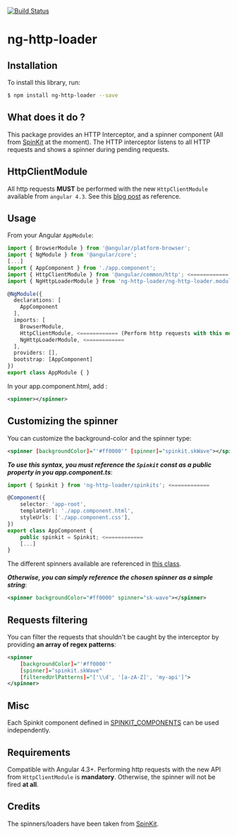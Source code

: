 [![Build Status](https://travis-ci.org/mpalourdio/ng-http-loader.svg?branch=master)](https://travis-ci.org/mpalourdio/ng-http-loader)  

# ng-http-loader

## Installation

To install this library, run:

```bash
$ npm install ng-http-loader --save
```

## What does it do ?

This package provides an HTTP Interceptor, and a spinner component (All from [SpinKit](https://github.com/tobiasahlin/SpinKit) at the moment).
The HTTP interceptor listens to all HTTP requests and shows a spinner during pending requests.

## HttpClientModule

All http requests **MUST** be performed with the new ``HttpClientModule`` available from ``angular 4.3``. See this [blog post](http://blog.ninja-squad.com/2017/07/17/http-client-module/) as reference.

## Usage

From your Angular `AppModule`:

```typescript
import { BrowserModule } from '@angular/platform-browser';
import { NgModule } from '@angular/core';
[...]
import { AppComponent } from './app.component';
import { HttpClientModule } from '@angular/common/http'; <============
import { NgHttpLoaderModule } from 'ng-http-loader/ng-http-loader.module'; <============

@NgModule({
  declarations: [
    AppComponent
  ],
  imports: [
    BrowserModule,
    HttpClientModule, <============ (Perform http requests with this module)
    NgHttpLoaderModule, <============
  ],
  providers: [],
  bootstrap: [AppComponent]
})
export class AppModule { }
```

In your app.component.html, add :
```xml
<spinner></spinner>
```

## Customizing the spinner

You can customize the background-color and the spinner type:
```xml
<spinner [backgroundColor]="'#ff0000'" [spinner]="spinkit.skWave"></spinner>
```

**_To use this syntax, you must reference the ``Spinkit`` const as a public property in you app.component.ts_**:

```typescript
import { Spinkit } from 'ng-http-loader/spinkits'; <============

@Component({
    selector: 'app-root',
    templateUrl: './app.component.html',
    styleUrls: ['./app.component.css'],
})
export class AppComponent {
    public spinkit = Spinkit; <============
    [...]
}
```
The different spinners available are referenced in [this class](src/app/spinkits.ts).


**_Otherwise, you can simply reference the chosen spinner as a simple string_**:

```xml
<spinner backgroundColor="#ff0000" spinner="sk-wave"></spinner>
```

## Requests filtering

You can filter the requests that shouldn't be caught by the interceptor by providing **an array of regex patterns**:
```xml
<spinner 
    [backgroundColor]="'#ff0000'"
    [spinner]="spinkit.skWave"
    [filteredUrlPatterns]="['\\d', '[a-zA-Z]', 'my-api']">
</spinner>
```

## Misc

Each Spinkit component defined in [SPINKIT_COMPONENTS](src/app/spinkits.ts#L31) can be used independently.

## Requirements

Compatible with Angular 4.3+. Performing http requests with the new API from ``HttpClientModule`` is **mandatory**. Otherwise,
the spinner will not be fired **at all**.

## Credits

The spinners/loaders have been taken from [SpinKit](https://github.com/tobiasahlin/SpinKit).
